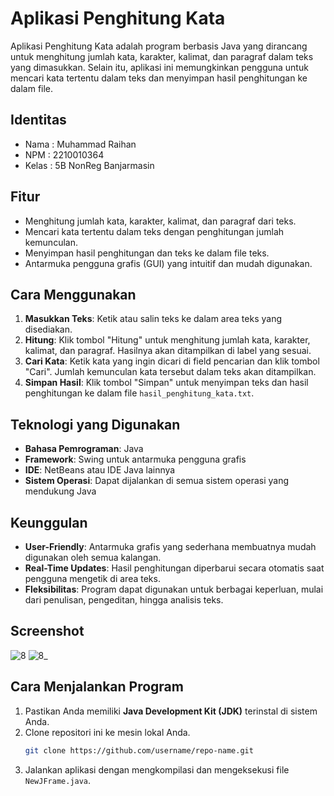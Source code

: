 # Aplikasi Penghitung Kata

Aplikasi Penghitung Kata adalah program berbasis Java yang dirancang untuk menghitung jumlah kata, karakter, kalimat, dan paragraf dalam teks yang dimasukkan. Selain itu, aplikasi ini memungkinkan pengguna untuk mencari kata tertentu dalam teks dan menyimpan hasil penghitungan ke dalam file.

## Identitas
- Nama  : Muhammad Raihan
- NPM   : 2210010364
- Kelas : 5B NonReg Banjarmasin

## Fitur
- Menghitung jumlah kata, karakter, kalimat, dan paragraf dari teks.
- Mencari kata tertentu dalam teks dengan penghitungan jumlah kemunculan.
- Menyimpan hasil penghitungan dan teks ke dalam file teks.
- Antarmuka pengguna grafis (GUI) yang intuitif dan mudah digunakan.

## Cara Menggunakan
1. **Masukkan Teks**: Ketik atau salin teks ke dalam area teks yang disediakan.
2. **Hitung**: Klik tombol "Hitung" untuk menghitung jumlah kata, karakter, kalimat, dan paragraf. Hasilnya akan ditampilkan di label yang sesuai.
3. **Cari Kata**: Ketik kata yang ingin dicari di field pencarian dan klik tombol "Cari". Jumlah kemunculan kata tersebut dalam teks akan ditampilkan.
4. **Simpan Hasil**: Klik tombol "Simpan" untuk menyimpan teks dan hasil penghitungan ke dalam file `hasil_penghitung_kata.txt`.

## Teknologi yang Digunakan
- **Bahasa Pemrograman**: Java
- **Framework**: Swing untuk antarmuka pengguna grafis
- **IDE**: NetBeans atau IDE Java lainnya
- **Sistem Operasi**: Dapat dijalankan di semua sistem operasi yang mendukung Java

## Keunggulan
- **User-Friendly**: Antarmuka grafis yang sederhana membuatnya mudah digunakan oleh semua kalangan.
- **Real-Time Updates**: Hasil penghitungan diperbarui secara otomatis saat pengguna mengetik di area teks.
- **Fleksibilitas**: Program dapat digunakan untuk berbagai keperluan, mulai dari penulisan, pengeditan, hingga analisis teks.

## Screenshot
![8](https://github.com/user-attachments/assets/703f8432-f81c-4ae7-a536-8f3cbb30d670)
![8_](https://github.com/user-attachments/assets/41693f7c-afcd-4299-81f8-628998aee7ba)

## Cara Menjalankan Program
1. Pastikan Anda memiliki **Java Development Kit (JDK)** terinstal di sistem Anda.
2. Clone repositori ini ke mesin lokal Anda.
   ```bash
   git clone https://github.com/username/repo-name.git
3. Jalankan aplikasi dengan mengkompilasi dan mengeksekusi file `NewJFrame.java`.
